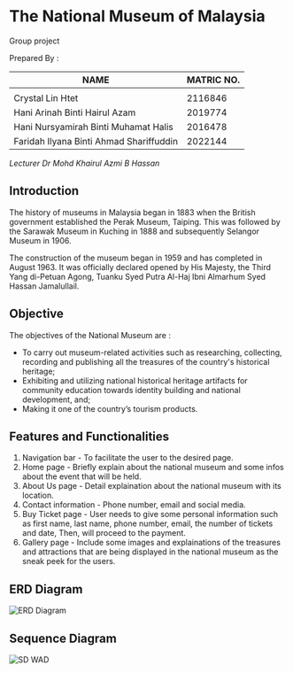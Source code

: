 # The National Museum of Malaysia

Group project

Prepared By : 

| NAME  | MATRIC NO. |
| ------------- | ------------- |
|    |   |
| Crystal Lin Htet   | 2116846  |
|  Hani Arinah Binti Hairul Azam  |  2019774 |
|  Hani Nursyamirah Binti Muhamat Halis  |  2016478 |
| Faridah Ilyana Binti Ahmad Shariffuddin  | 2022144  |

*Lecturer Dr Mohd Khairul Azmi B Hassan*


## Introduction

The history of museums in Malaysia began in 1883 when the British government established the Perak Museum, Taiping. This was followed by the Sarawak Museum in Kuching in 1888 and subsequently Selangor Museum in 1906.

The construction of the museum began in 1959 and has completed in August 1963. It was officially declared opened by His Majesty, the Third Yang di-Petuan Agong, Tuanku Syed Putra Al-Haj Ibni Almarhum Syed Hassan Jamalullail. 

## Objective

The objectives of the National Museum are :

- To carry out museum-related activities such as researching, collecting, recording and publishing all the treasures of the country's historical heritage;
- Exhibiting and utilizing national historical heritage artifacts for community education towards identity building and national development, and;
- Making it one of the country’s tourism products.

## Features and Functionalities

1. Navigation bar - To facilitate the user to the desired page.
2. Home page - Briefly explain about the national museum and some infos about the event that will be held.
3. About Us page - Detail explaination about the national museum with its location.
4. Contact information - Phone number, email and social media.
5. Buy Ticket page - User needs to give some personal information such as first name, last name, phone number, email, the number of tickets and date, Then, will proceed to the payment.
6. Gallery page - Include some images and explainations of the treasures and attractions that are being displayed in the national museum as the sneak peek for the users.

## ERD Diagram

![ERD Diagram](https://user-images.githubusercontent.com/121539445/209803435-ded6b82e-16f1-4b6e-8345-1ece57fc8d50.jpg)

## Sequence Diagram

![SD WAD](https://user-images.githubusercontent.com/121481219/209676756-df1a9f46-18d5-4748-bdb1-50b987cca1b0.jpg)
